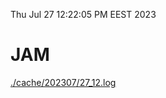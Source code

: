 Thu Jul 27 12:22:05 PM EEST 2023
# JAM
<a href='./cache/202307/27_12.log'>./cache/202307/27_12.log</a>
